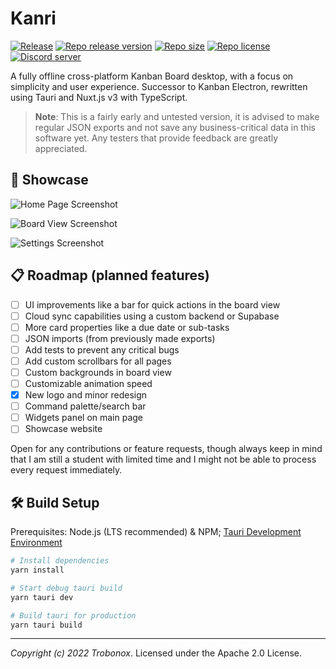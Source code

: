 # Kanri
[![Release](https://github.com/trobonox/kanri/actions/workflows/release.yml/badge.svg)](https://github.com/trobonox/kanri/actions/workflows/release.yml)
[![Repo release version](https://img.shields.io/github/v/release/trobonox/kanri)](https://github.com/trobonox/kanri/releases)
[![Repo size](https://img.shields.io/github/repo-size/trobonox/kanri)](https://github.com/trobonox/kanri)
[![Repo license](https://img.shields.io/github/license/trobonox/kanri)](https://github.com/trobonox/kanri/blob/main/LICENSE)
[![Discord server](https://img.shields.io/discord/965559337726656552)](https://discord.gg/AVqHrvxB9C)

A fully offline cross-platform Kanban Board desktop, with a focus on simplicity and user experience. Successor to Kanban Electron, rewritten using Tauri and Nuxt.js v3 with TypeScript.

> **Note**: This is a fairly early and untested version, it is advised to make regular JSON exports and not save any business-critical data in this software yet. Any testers that provide feedback are greatly appreciated.

## 🚀 Showcase

![Home Page Screenshot](https://user-images.githubusercontent.com/57040351/190853236-41c1b643-0d5d-4db9-8617-f3c07c5ea1f1.png)

![Board View Screenshot](https://user-images.githubusercontent.com/57040351/190853249-d3c36f6b-8b5f-4b5c-bfac-f823857f109c.png)

![Settings Screenshot](https://user-images.githubusercontent.com/57040351/190853264-29520615-568b-4063-92d6-0089834a1f7c.png)

## 📋 Roadmap (planned features)

- [ ] UI improvements like a bar for quick actions in the board view
- [ ] Cloud sync capabilities using a custom backend or Supabase
- [ ] More card properties like a due date or sub-tasks
- [ ] JSON imports (from previously made exports)
- [ ] Add tests to prevent any critical bugs
- [ ] Add custom scrollbars for all pages
- [ ] Custom backgrounds in board view
- [ ] Customizable animation speed
- [X] New logo and minor redesign
- [ ] Command palette/search bar
- [ ] Widgets panel on main page
- [ ] Showcase website

Open for any contributions or feature requests, though always keep in mind that I am still a student with limited time and I might not be able to process every request immediately.

## 🛠 Build Setup
Prerequisites: Node.js (LTS recommended) & NPM; [Tauri Development Environment](https://tauri.app/v1/guides/getting-started/prerequisites/)

```bash
# Install dependencies
yarn install

# Start debug tauri build
yarn tauri dev

# Build tauri for production
yarn tauri build

```

---

_Copyright (c) 2022 Trobonox_. Licensed under the Apache 2.0 License.

